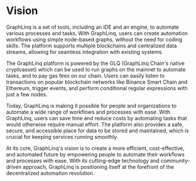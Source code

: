 # Vision

GraphLinq is a set of tools, including an IDE and an engine, to automate various processes and tasks. With GraphLinq, users can create automation workflows using simple node-based graphs, without the need for coding skills. The platform supports multiple blockchains and centralized data streams, allowing for seamless integration with existing systems.

The GraphLinq platform is powered by the GLQ (GraphLinq Chain's native cryptoasset) which can be used to run graphs on the mainnet to automate tasks, and to pay gas fees on our chain. Users can easily listen to transactions on popular blockchain networks like Binance Smart Chain and Ethereum, trigger events, and perform conditional regular expressions with just a few nodes.

Today, GraphLinq is making it possible for people and organizations to automate a wide range of workflows and processes with ease. With GraphLinq, users can save time and reduce costs by automating tasks that would otherwise require manual effort. The platform also provides a safe, secure, and accessible place for data to be stored and maintained, which is crucial for keeping services running smoothly.

At its core, GraphLinq's vision is to create a more efficient, cost-effective, and automated future by empowering people to automate their workflows and processes with ease. With its cutting-edge technology and community-driven approach, GraphLinq is positioning itself at the forefront of the decentralized automation revolution.
